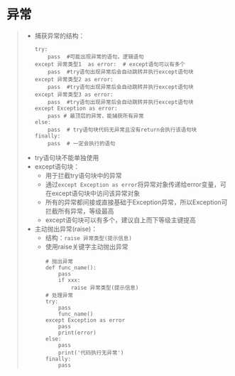 # 异常
>* 捕获异常的结构：
>   ```
>   try:
>       pass  #可能出现异常的语句，逻辑语句
>   except 异常类型1  as error:  # except语句可以有多个
>       pass  #try语句出现异常后会自动跳转并执行except语句块
>   except 异常类型2 as error:
>       pass  #try语句出现异常后会自动跳转并执行except语句块
>   except 异常类型3 as error:
>       pass  #try语句出现异常后会自动跳转并执行except语句块
>   except Exception as error:
>       pass # 最顶层的异常，能捕获所有异常
>   else:
>       pass  # try语句块代码无异常且没有return会执行该语句块
>   finally:
>       pass  # 一定会执行的语句
>   ```
>* try语句块不能单独使用
>* except语句块：
>   * 用于拦截try语句块中的异常
>   * 通过```except Exception as error```将异常对象传递给error变量，可在except语句块中访问该异常对象
>   * 所有的异常都间接或直接基础于Exception异常，所以Exception可拦截所有异常，等级最高
>   * except语句块可以有多个，建议自上而下等级主键提高
>* 主动抛出异常(raise)：
>   * 结构：```raise 异常类型(提示信息)```
>   * 使用raise关键字主动抛出异常
>       ```
>       # 抛出异常
>       def func_name():
>           pass
>           if xxx:
>               raise 异常类型(提示信息)
>       # 处理异常
>       try:
>           pass
>           func_name()
>       except Exception as error
>           pass
>           print(error)
>       else:
>           pass
>           print('代码执行无异常')
>       finally:
>           pass
>       ```
>
